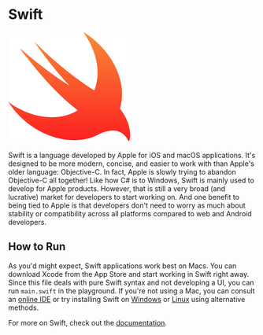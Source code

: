 # Swift
![Swift Logo](img-swift.png)

Swift is a language developed by Apple for iOS and macOS applications. It's designed to be more modern, concise, and easier to work with than Apple's older language: Objective-C. In fact, Apple is slowly trying to abandon Objective-C all together! Like how C# is to Windows, Swift is mainly used to develop for Apple products. However, that is still a very broad (and lucrative) market for developers to start working on. And one benefit to being tied to Apple is that developers don't need to worry as much about stability or compatibility across all platforms compared to web and Android developers.

## How to Run
As you'd might expect, Swift applications work best on Macs. You can download Xcode from the App Store and start working in Swift right away. Since this file deals with pure Swift syntax and not developing a UI, you can run `main.swift` in the playground. If you're not using a Mac, you can consult an [online IDE](http://online.swiftplayground.run/) or try installing Swift on [Windows](https://swiftforwindows.github.io/) or [Linux](https://swift.org/download/) using alternative methods.

For more on Swift, check out the [documentation](https://swift.org/documentation/).
